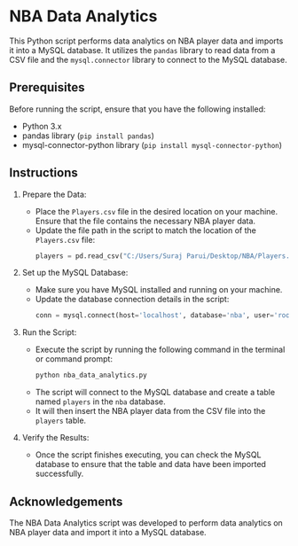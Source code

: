 # NBA Data Analytics

This Python script performs data analytics on NBA player data and imports it into a MySQL database. It utilizes the `pandas` library to read data from a CSV file and the `mysql.connector` library to connect to the MySQL database.

## Prerequisites

Before running the script, ensure that you have the following installed:

- Python 3.x
- pandas library (`pip install pandas`)
- mysql-connector-python library (`pip install mysql-connector-python`)

## Instructions

1. Prepare the Data:
   - Place the `Players.csv` file in the desired location on your machine. Ensure that the file contains the necessary NBA player data.
   - Update the file path in the script to match the location of the `Players.csv` file:
     ```python
     players = pd.read_csv("C:/Users/Suraj Parui/Desktop/NBA/Players.csv")
     ```

2. Set up the MySQL Database:
   - Make sure you have MySQL installed and running on your machine.
   - Update the database connection details in the script:
     ```python
     conn = mysql.connect(host='localhost', database='nba', user='root', password='Sj@19691201')
     ```

3. Run the Script:
   - Execute the script by running the following command in the terminal or command prompt:
     ```bash
     python nba_data_analytics.py
     ```
   - The script will connect to the MySQL database and create a table named `players` in the `nba` database.
   - It will then insert the NBA player data from the CSV file into the `players` table.

4. Verify the Results:
   - Once the script finishes executing, you can check the MySQL database to ensure that the table and data have been imported successfully.

## Acknowledgements

The NBA Data Analytics script was developed to perform data analytics on NBA player data and import it into a MySQL database.
